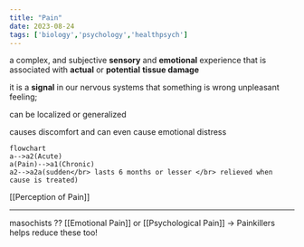 ```yaml
---
title: "Pain"
date: 2023-08-24
tags: ['biology','psychology','healthpsych']
---
```


a complex, and subjective **sensory** and **emotional** experience that is associated with **actual** or **potential** **tissue damage**

it is a **signal** in our nervous systems that something is wrong
unpleasant feeling;

can be localized or generalized

causes discomfort and can even cause emotional distress


```mermaid
flowchart
a-->a2(Acute)
a(Pain)-->a1(Chronic)
a2-->a2a(sudden</br> lasts 6 months or lesser </br> relieved when cause is treated)
```

[[Perception of Pain]]

---
masochists ?? 
[[Emotional Pain]] or [[Psychological Pain]] -> Painkillers helps reduce these too! 

